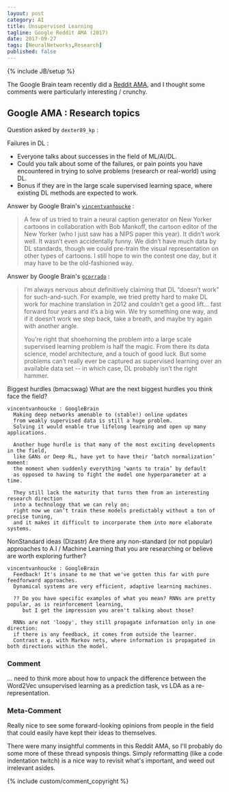 ```yaml
---
layout: post
category: AI
title: Unsupervised Learning
tagline: Google Reddit AMA (2017)
date: 2017-09-27
tags: [NeuralNetworks,Research]
published: false
---
```

{% include JB/setup %}

The Google Brain team recently did a [Reddit AMA](https://www.reddit.com/r/MachineLearning/comments/6z51xb/we_are_the_google_brain_team_wed_love_to_answer/), 
and I thought some comments were particularly interesting / crunchy.

## Google AMA : Research topics

Question asked by ```dexter89_kp``` : 

Failures in DL :

*   Everyone talks about successes in the field of ML/AI/DL. 
*   Could you talk about some of the failures, or pain points you have encountered 
    in trying to solve problems (research or real-world) using DL. 
*   Bonus if they are in the large scale supervised learning space, 
    where existing DL methods are expected to work.

Answer by Google Brain's [```vincentvanhoucke```](https://research.google.com/pubs/VincentVanhoucke.html) : 

>A few of us tried to train a neural caption generator on New Yorker cartoons in collaboration with Bob Mankoff, 
the cartoon editor of the New Yorker (who I just saw has a NIPS paper this year). 
It didn’t work well. It wasn’t even accidentally funny. 
We didn’t have much data by DL standards, though we could pre-train the visual representation on other types of cartoons. 
I still hope to win the contest one day, but it may have to be the old-fashioned way. 
      
Answer by Google Brain's [```gcorrado```](https://research.google.com/pubs/GregCorrado.html) : 

>I’m always nervous about definitively claiming that DL “doesn’t work” for such-and-such. 
For example, we tried pretty hard to make DL work for machine translation in 2012 and couldn’t get a good lift... 
fast forward four years and it’s a big win. 
We try something one way, and if it doesn’t work we step back, take a breath, 
and maybe try again with another angle. 
>      
>You’re right that shoehorning the problem into a large scale supervised learning problem is half the magic. 
From there its data science, model architecture, and a touch of good luck. 
But some problems can’t really ever be captured as supervised learning over an available data set -- 
in which case, DL probably isn’t the right hammer.



  Biggest hurdles (bmacswag)
    What are the next biggest hurdles you think face the field?

    vincentvanhoucke : GoogleBrain
      Making deep networks amenable to (stable!) online updates 
      from weakly supervised data is still a huge problem. 
      Solving it would enable true lifelong learning and open up many applications. 
      
      Another huge hurdle is that many of the most exciting developments in the field, 
      like GANs or Deep RL, have yet to have their ‘batch normalization’ moment: 
      the moment when suddenly everything ‘wants to train’ by default 
      as opposed to having to fight the model one hyperparameter at a time. 
      
      They still lack the maturity that turns them from an interesting research direction 
      into a technology that we can rely on; 
      right now we can’t train these models predictably without a ton of precise tuning, 
      and it makes it difficult to incorporate them into more elaborate systems.


  NonStandard ideas (Dizastr)
    Are there any non-standard (or not popular) approaches to A.I / Machine Learning 
    that you are researching or believe are worth exploring further?

    vincentvanhoucke : GoogleBrain
      Feedback! It's insane to me that we've gotten this far with pure feedforward approaches. 
      Dynamical systems are very efficient, adaptive learning machines.
      
      ?? Do you have specific examples of what you mean? RNNs are pretty popular, as is reinforcement learning, 
         but I get the impression you aren't talking about those?

      RNNs are not 'loopy', they still propagate information only in one direction: 
      if there is any feedback, it comes from outside the learner. 
      Contrast e.g. with Markov nets, where information is propagated in both directions within the model.


### Comment

... need to think more about how to unpack the difference between the Word2Vec unsupervised learning
as a prediction task, vs LDA as a re-representation.


### Meta-Comment

Really nice to see some forward-looking opinions from people in the field that
could easily have kept their ideas to themselves.

There were many insightful comments in this Reddit AMA, so I'll probably do some more
of these thread synposis things.  Simply reformatting (like a code indentation twitch) 
is a nice way to revisit what's important, and weed out irrelevant asides.

{% include custom/comment_copyright %}

